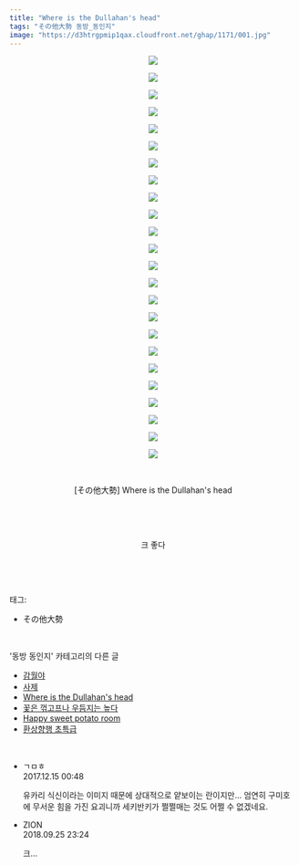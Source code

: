 ```yaml
---
title: "Where is the Dullahan's head"
tags: "その他大勢 동방_동인지"
image: "https://d3htrgpmip1qax.cloudfront.net/ghap/1171/001.jpg"
---
```

<div class="article">
<p style="text-align: center; clear: none; float: none;"><img src="{{ site.imgserver5 }}/ghap/1171/001.jpg"/></p>
<p style="text-align: center; clear: none; float: none;"><img src="{{ site.imgserver5 }}/ghap/1171/002.jpg"/></p>
<p style="text-align: center; clear: none; float: none;"><img src="{{ site.imgserver5 }}/ghap/1171/003.jpg"/></p>
<p style="text-align: center; clear: none; float: none;"><img src="{{ site.imgserver5 }}/ghap/1171/004.jpg"/></p>
<p style="text-align: center; clear: none; float: none;"><img src="{{ site.imgserver5 }}/ghap/1171/005.jpg"/></p>
<p style="text-align: center; clear: none; float: none;"><img src="{{ site.imgserver5 }}/ghap/1171/006.jpg"/></p>
<p style="text-align: center; clear: none; float: none;"><img src="{{ site.imgserver5 }}/ghap/1171/007.jpg"/></p>
<p style="text-align: center; clear: none; float: none;"><img src="{{ site.imgserver5 }}/ghap/1171/008.jpg"/></p>
<p style="text-align: center; clear: none; float: none;"><img src="{{ site.imgserver5 }}/ghap/1171/009.jpg"/></p>
<p style="text-align: center; clear: none; float: none;"><img src="{{ site.imgserver5 }}/ghap/1171/010.jpg"/></p>
<p style="text-align: center; clear: none; float: none;"><img src="{{ site.imgserver5 }}/ghap/1171/011.jpg"/></p>
<p style="text-align: center; clear: none; float: none;"><img src="{{ site.imgserver5 }}/ghap/1171/012.jpg"/></p>
<p style="text-align: center; clear: none; float: none;"><img src="{{ site.imgserver5 }}/ghap/1171/013.jpg"/></p>
<p style="text-align: center; clear: none; float: none;"><img src="{{ site.imgserver5 }}/ghap/1171/014.jpg"/></p>
<p style="text-align: center; clear: none; float: none;"><img src="{{ site.imgserver5 }}/ghap/1171/015.jpg"/></p>
<p style="text-align: center; clear: none; float: none;"><img src="{{ site.imgserver5 }}/ghap/1171/016.jpg"/></p>
<p style="text-align: center; clear: none; float: none;"><img src="{{ site.imgserver5 }}/ghap/1171/017.jpg"/></p>
<p style="text-align: center; clear: none; float: none;"><img src="{{ site.imgserver5 }}/ghap/1171/018.jpg"/></p>
<p style="text-align: center; clear: none; float: none;"><img src="{{ site.imgserver5 }}/ghap/1171/019.jpg"/></p>
<p style="text-align: center; clear: none; float: none;"><img src="{{ site.imgserver5 }}/ghap/1171/020.jpg"/></p>
<p style="text-align: center; clear: none; float: none;"><img src="{{ site.imgserver5 }}/ghap/1171/021.jpg"/></p>
<p style="text-align: center; clear: none; float: none;"><img src="{{ site.imgserver5 }}/ghap/1171/022.jpg"/></p>
<p style="text-align: center; clear: none; float: none;"><img src="{{ site.imgserver5 }}/ghap/1171/023.jpg"/></p>
<p style="text-align: center; clear: none; float: none;"><img src="{{ site.imgserver5 }}/ghap/1171/024.jpg"/></p>
<p style="text-align: center; clear: none; float: none;"><br/></p>
<p style="text-align: center; clear: none; float: none;">[その他大勢] Where is the Dullahan's head</p>
<p style="text-align: center; clear: none; float: none;"><br/></p>
<p style="text-align: center; clear: none; float: none;"><br/></p>
<p style="text-align: center; clear: none; float: none;">크 좋다</p>
<p><br/></p>
</div><br/>
<div class="tagTrail">
<p>태그: </p>
<ul>
<li>その他大勢</li>
</ul>
</div><br/>
<div class="another">
<p>'동방 동인지' 카테고리의 다른 글</p>
<ul>
<li><a href="/ghap_1173">감월야</a></li>
<li><a href="/ghap_1172">사제</a></li>
<li><a href="/ghap_1171">Where is the Dullahan's head</a></li>
<li><a href="/ghap_1170">꽃은 꺾고프나 우듬지는 높다</a></li>
<li><a href="/ghap_1169">Happy sweet potato room</a></li>
<li><a href="/ghap_1168">환상향행 초특급</a></li>
</ul>
</div><br/>
<div class="cb_module cb_fluid">
<div class="cb_wrt cb_profile">
<div class="comment">
<ul>
<li class="cb_thumb_off" id="comment15152386">
<div class="cb_comment_area">
<div class="cb_info_area">
<div class="cb_section">
<span class="cb_nick_name">ㄱㅁㅎ</span>
</div>
<div class="cb_section">
<span class="cb_date">2017.12.15 00:48 </span>
</div>
</div>
<div class="cb_dsc_comment">
<p class="cb_dsc">
											유카리 식신이라는 이미지 때문에 상대적으로 얕보이는 란이지만... 엄연히 구미호에 무서운 힘을 가진 요괴니까 세키반키가 쩔쩔매는 것도 어쩔 수 없겠네요.
										</p>
</div>
</div></li>
<li class="cb_thumb_off" id="comment15339704">
<div class="cb_comment_area">
<div class="cb_info_area">
<div class="cb_section">
<span class="cb_nick_name">ZION</span>
</div>
<div class="cb_section">
<span class="cb_date">2018.09.25 23:24 </span>
</div>
</div>
<div class="cb_dsc_comment">
<p class="cb_dsc">
											크...
										</p>
</div>
</div></li>
</ul>
</div>
</div><!-- commentList close -->
</div><br/>
